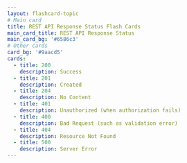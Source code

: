 ```yaml
---
layout: flashcard-topic
# Main card
title: REST API Response Status Flash Cards
main_card_title: REST API Response Status
main_card_bg: '#6586c3'
# Other cards
card_bg: '#9aacd5'
cards:
  - title: 200
    description: Success
  - title: 201
    description: Created
  - title: 204
    description: No Content
  - title: 401
    description: Unauthorized (when authorization fails)
  - title: 400
    description: Bad Request (such as validation error)
  - title: 404
    description: Resource Not Found
  - title: 500
    description: Server Error
---
```

